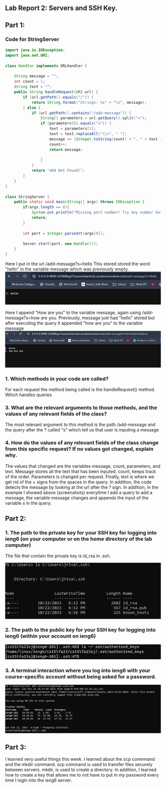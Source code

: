 ## Lab Report 2: Servers and SSH Key.

## Part 1:
### Code for StringServer
```java
import java.io.IOException;
import java.net.URI;

class Handler implements URLHandler {

    String message = "";
    int count = 1;
    String text = "";
    public String handleRequest(URI url) {
        if (url.getPath().equals("/")) {
            return String.format("Strings: %s" + "\n", message);
        } else {
            if (url.getPath().contains("/add-message")) {
                String[] parameters = url.getQuery().split("=");
                if (parameters[0].equals("s")) {
                    text = parameters[1];
                    text = text.replaceAll("\\+", " ");
                    message += (Integer.toString(count) + ". " + text + "\n");
                    count++;
                    return message;
         
                }
            }
            return "404 Not Found!";
        }
    }
}

class StringServer {
    public static void main(String[] args) throws IOException {
        if(args.length == 0){
            System.out.println("Missing port number! Try any number between 1024 to 49151");
            return;
        }

        int port = Integer.parseInt(args[0]);

        Server.start(port, new Handler());
    }
}
```
Here I put in the url /add-message?s=hello
This stored stored the word "hello" in the variable message which was previously empty.
![Alt text](images/ex1.png "Example 1")

Here I append "How are you" to the variable message, again using /add-message?s=how are you. 
Previously, message just had "hello" stored but after executing the query it appended "how are you"
to the variable message
![Alt text](images/ex2.png "Example 2")

### 1. Which methods in your code are called?
  For each request the method being called is the handleRequest() method. Which handles queries
### 3. What are the relevant arguments to those methods, and the values of any relevant fields of the class?
  The most relevant argument to this method is the path /add-message and the query after the ? called "s" which tell us that user is inputing a message
### 4. How do the values of any relevant fields of the class change from this specific request? If no values got changed, explain why.
  The values that changed are the variables message, count, parameters, and text. Message stores all the text that has been inputed. 
  count, keeps track of the order. Parameters is changed per request. Finally, text is where we get rid of the + signs from the spaces in the query. In addition, the code detects
  the message by looking at the url after the ? sign. In addition, in the example I showed above (screenshots) everytime I add a query to add a message, the variable message changes
  and appends the input of the variable s in the query.
  
## Part 2:
### 1. The path to the private key for your SSH key for logging into ieng6 (on your computer or on the home directory of the lab computer)
The file that contain the private key is id_rsa in .ssh.

![Alt text](images/try2.png "Example 3")

### 2. The path to the public key for your SSH key for logging into ieng6 (within your account on ieng6)

![Alt text](images/keyinserver.png "Example 3")

### 3. A terminal interaction where you log into ieng6 with your course-specific account without being asked for a password.

![Alt text](images/login.png "Example 3")

## Part 3:
I learned very useful things this week. I learned about the scp comnmand and the mkdir command. scp command is used to transfer files securely
between servers. mkdir, is used to create a directory. In addition, I learned how to create a key that allows me to not have to put in my
password every time I login into the ieng6 server.
